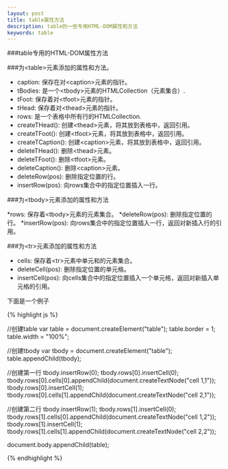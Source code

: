 ```yaml
---
layout: post
title: table属性方法
description: table的一些专用HTML-DOM属性和方法
keywords: table
---
```


###table专用的HTML-DOM属性方法

###为\<table\>元素添加的属性和方法。

* caption: 保存在对\<caption\>元素的指针。
* tBodies: 是一个\<tbody\>元素的HTMLCollection（元素集合）.
* tFoot: 保存着对\<tfoot\>元素的指针。
* tHead: 保存着对\<thead\>元素的指针。
* rows: 是一个表格中所有行的HTMLCollection.
* createTHead(): 创建\<thead\>元素，将其放到表格中，返回引用。
* createTFoot(): 创建\<tfoot\>元素，将其放到表格中，返回引用。
* createTCaption(): 创建\<caption\>元素，将其放到表格中，返回引用。
* deleteTHead(): 删除\<thead\>元素。
* deleteTFoot(): 删除\<tfoot\>元素。
* deleteCaption(): 删除\<caption\>元素。
* deleteRow(pos): 删除指定位置的行。
* insertRow(pos): 向rows集合中的指定位置插入一行。

###为\<tbody\>元素添加的属性和方法

*rows: 保存着\<tbody\>元素的元素集合。
*deleteRow(pos): 删除指定位置的行。
*insertRow(pos): 向rows集合中的指定位置插入一行，返回对新插入行的引用。

###为\<tr\>元素添加的属性和方法

* cells: 保存着\<tr\>元素中单元和的元素集合。
* deleteCell(pos): 删除指定位置的单元格。
* insertCell(pos): 向cells集合中的指定位置插入一个单元格，返回对新插入单元格的引用。

下面是一个例子

{% highlight js %}

//创建table
var table = document.createElement("table");
table.border = 1;
table.width = "100%";

//创建tbody
var tbody = document.createElement("table");
table.appendChild(tbody);

//创建第一行
tbody.insertRow(0);
tbody.rows[0].insertCell(0);
tbody.rows[0].cells[0].appendChild(document.createTextNode("cell 1,1"));
tbody.rows[0].insertCell(1);
tbody.rows[0].cells[1].appendChild(document.createTextNode("cell 2,1"));

//创建第二行
tbody.insertRow(1);
tbody.rows[1].insertCell(0);
tbody.rows[1].cells[0].appendChild(document.createTextNode("cell 1,2"));
tbody.rows[1].insertCell(1);
tbody.rows[1].cells[1].appendChild(document.createTextNode("cell 2,2"));

document.body.appendChild(table);

{% endhighlight %}

<script defer>
	window.onload = function(){
		//创建table
		var table = document.createElement("table");
		table.border = 1;
		table.width = "100%";

		//创建tbody
		var tbody = document.createElement("table");
		table.appendChild(tbody);

		//创建第一行
		tbody.insertRow(0);
		tbody.rows[0].insertCell(0);
		tbody.rows[0].cells[0].appendChild(document.createTextNode("cell 1,1"));
		tbody.rows[0].insertCell(1);
		tbody.rows[0].cells[1].appendChild(document.createTextNode("cell 2,1"));

		//创建第二行
		tbody.insertRow(1);
		tbody.rows[1].insertCell(0);
		tbody.rows[1].cells[0].appendChild(document.createTextNode("cell 1,2"));
		tbody.rows[1].insertCell(1);
		tbody.rows[1].cells[1].appendChild(document.createTextNode("cell 2,2"));

		document.body.appendChild(table);
	}
</script>